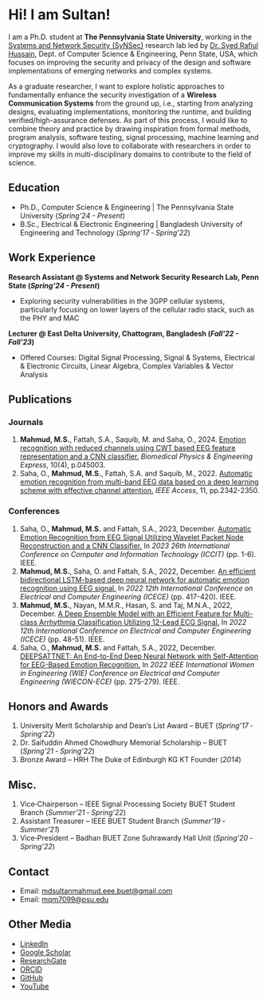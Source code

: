 # Hi! I am Sultan!
I am a Ph.D. student at **The Pennsylvania State University**, working in the [Systems and Network Security (SyNSec)](https://synsec-den.github.io/) research lab led by [Dr. Syed Rafiul Hussain](https://syed-rafiul-hussain.github.io/), Dept. of Computer Science & Engineering, Penn State, USA, which focuses on improving the security and privacy of the design and software implementations of emerging networks and complex systems.  

As a graduate researcher, I want to explore holistic approaches to fundamentally enhance the security investigation of a **Wireless Communication Systems** from the ground up, i.e., starting from analyzing designs, evaluating implementations, monitoring the runtime, and building verified/high-assurance defenses. As part of this process, I would like to combine theory and practice by drawing inspiration from formal methods, program analysis, software testing, signal processing, machine learning and cryptography. I would also love to collaborate with researchers in order to improve my skills in multi-disciplinary domains to contribute to the field of science.

## Education
- Ph.D., Computer Science & Engineering | The Pennsylvania State University (_Spring'24 - Present_)								       				        		
- B.Sc., Electrical & Electronic Engineering | Bangladesh University of Engineering and Technology (_Spring’17 ‑ Spring’22_)

## Work Experience
**Research Assistant @ Systems and Network Security Research Lab, Penn State (_Spring'24 - Present_)**
- Exploring security vulnerabilities in the 3GPP cellular systems, particularly focusing on lower layers of the cellular radio stack, such as the PHY and MAC

**Lecturer @ East Delta University, Chattogram, Bangladesh (_Fall'22 - Fall'23_)**
- Offered Courses: Digital Signal Processing, Signal & Systems, Electrical & Electronic Circuits, Linear Algebra, Complex Variables & Vector Analysis

## Publications
### Journals

1. **Mahmud, M.S.**, Fattah, S.A., Saquib, M. and Saha, O., 2024. [Emotion recognition with reduced channels using CWT based EEG feature representation and a CNN classifier.](https://iopscience.iop.org/article/10.1088/2057-1976/ad31f9/meta) _Biomedical Physics & Engineering Express_, 10(4), p.045003.
2. Saha, O., **Mahmud, M.S.**, Fattah, S.A. and Saquib, M., 2022. [Automatic emotion recognition from multi-band EEG data based on a deep learning scheme with effective channel attention.](https://doi.org/10.1109/ACCESS.2022.3224725) _IEEE Access_, 11, pp.2342-2350.

### Conferences

1. Saha, O., **Mahmud, M.S.** and Fattah, S.A., 2023, December. [Automatic Emotion Recognition from EEG Signal Utilizing Wavelet Packet Node Reconstruction and a CNN Classifier.](https://doi.org/10.1109/ICCIT60459.2023.10440995) In _2023 26th International Conference on Computer and Information Technology (ICCIT)_ (pp. 1-6). IEEE.
2. **Mahmud, M.S.**, Saha, O. and Fattah, S.A., 2022, December. [An efficient bidirectional LSTM-based deep neural network for automatic emotion recognition using EEG signal.](https://ieeexplore.ieee.org/abstract/document/10088864) In _2022 12th International Conference on Electrical and Computer Engineering (ICECE)_ (pp. 417-420). IEEE.
3. **Mahmud, M.S.**, Nayan, M.M.R., Hasan, S. and Taj, M.N.A., 2022, December. [A Deep Ensemble Model with an Efficient Feature for Multi-class Arrhythmia Classification Utilizing 12-Lead ECG Signal.](https://ieeexplore.ieee.org/abstract/document/10088465) In _2022 12th International Conference on Electrical and Computer Engineering (ICECE)_ (pp. 48-51). IEEE.
4. Saha, O., **Mahmud, M.S.** and Fattah, S.A., 2022, December. [DEEPSATTNET: An End-to-End Deep Neural Network with Self-Attention for EEG-Based Emotion Recognition.](https://doi.org/10.1109/WIECON-ECE57977.2022.10150514) In _2022 IEEE International Women in Engineering (WIE) Conference on Electrical and Computer Engineering (WIECON-ECE)_ (pp. 275-279). IEEE.

## Honors and Awards

1. University Merit Scholarship and Dean’s List Award – BUET (_Spring’17 ‑ Spring’22_)
3. Dr. Saifuddin Ahmed Chowdhury Memorial Scholarship – BUET (_Spring’21 ‑ Spring’22_)
6. Bronze Award – HRH The Duke of Edinburgh KG KT Founder (_2014_)

## Misc.

1. Vice‑Chairperson – IEEE Signal Processing Society BUET Student Branch (_Summer’21 ‑ Spring’22_)
3. Assistant Treasurer – IEEE BUET Student Branch (_Summer’19 ‑ Summer’21_)
4. Vice‑President – Badhan BUET Zone Suhrawardy Hall Unit (_Spring’20 ‑ Spring’22_)

## Contact
- Email: mdsultanmahmud.eee.buet@gmail.com
- Email: mqm7099@psu.edu

## Other Media
- [LinkedIn](https://www.linkedin.com/in/mdsultanmahmudmahadi/)
- [Google Scholar](https://scholar.google.com/citations?user=2lyqtVkAAAAJ&hl=en&authuser=1)
- [ResearchGate](https://www.researchgate.net/profile/Md-Sultan-Mahmud-4)
- [ORCID](https://orcid.org/0000-0003-3210-1773)
- [GitHub](https://github.com/HiIamSultan)
- [YouTube](https://www.youtube.com/@md.sultanmahmud5595)
